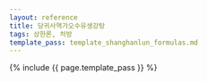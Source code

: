 ```yaml
---
layout: reference
title: 당귀사역가오수유생강탕
tags: 상한론, 처방
template_pass: template_shanghanlun_formulas.md
---
```



{% include {{ page.template_pass }} %}